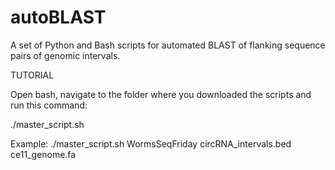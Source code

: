# autoBLAST
A set of Python and Bash scripts for automated BLAST of flanking sequence pairs of genomic intervals.

TUTORIAL

Open bash, navigate to the folder where you downloaded the scripts and run this command:

./master_script.sh <sample name> <bed file name> <genome fasta file>

Example: ./master_script.sh WormsSeqFriday circRNA_intervals.bed ce11_genome.fa
